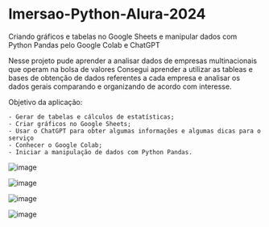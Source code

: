 # Imersao-Python-Alura-2024
Criando gráficos e tabelas no Google Sheets e manipular dados com Python Pandas pelo Google Colab e ChatGPT

Nesse projeto pude aprender a analisar dados de empresas multinacionais que operam na bolsa de valores
Consegui aprender a utilizar as tableas e bases de obtenção de dados referentes a cada empresa e analisar os dados gerais comparando e organizando de acordo com interesse.

Objetivo da aplicação:

    - Gerar de tabelas e cálculos de estatísticas;
    - Criar gráficos no Google Sheets;
    - Usar o ChatGPT para obter algumas informações e algumas dicas para o serviço
    - Conhecer o Google Colab;
    - Iniciar a manipulação de dados com Python Pandas.



![image](https://github.com/ElcioLS/Imers-o-Python-Alura-2024/assets/89614792/c8078a25-de53-401a-aab0-ba4a2f9bcd9f)

![image](https://github.com/ElcioLS/Imers-o-Python-Alura-2024/assets/89614792/62e78f99-94fc-415e-bff3-c8c2526fef77)

![image](https://github.com/ElcioLS/Imers-o-Python-Alura-2024/assets/89614792/400ba425-256f-40bb-91ea-4a0c26d5d1ed)

![image](https://github.com/ElcioLS/Imers-o-Python-Alura-2024/assets/89614792/44803680-dc89-47e9-bf67-4dfc3f0ec240)





